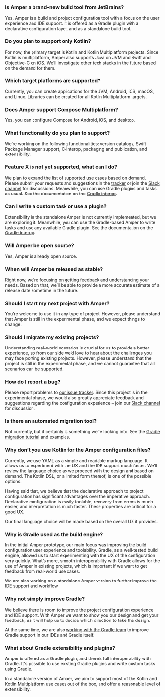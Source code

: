 
### Is Amper a brand-new build tool from JetBrains?

Yes, Amper is a build and project configuration tool with a focus on the user experience and IDE support.
It is offered as a Gradle plugin with a declarative configuration layer, and as a standalone build tool.

### Do you plan to support only Kotlin?

For now, the primary target is Kotlin and Kotlin Multiplatform projects. Since Kotlin is multiplatform, Amper also
supports Java on JVM and Swift and Objective-C on iOS.
We’ll investigate other tech stacks in the future based on the demand for them.

### Which target platforms are supported?

Currently, you can create applications for the JVM, Android, iOS, macOS, and Linux. Libraries can be created for all
Kotlin Multiplatform targets.

### Does Amper support Compose Multiplatform?
Yes, you can configure Compose for Android, iOS, and desktop.

### What functionality do you plan to support?

We’re working on the following functionalities: version catalogs, Swift Package Manager support, C-interop, packaging
and publication, and extensibility.

### Feature X is not yet supported, what can I do?

We plan to expand the list of supported use cases based on demand. Please submit your requests and suggestions in
the [tracker](https://youtrack.jetbrains.com/issues/AMPER) or join
the [Slack channel](https://kotlinlang.slack.com/archives/C062WG3A7T8) for discussions. Meanwhile, you can use Gradle
plugins and tasks as usual. See the documentation on the [Gradle interop](Documentation.md#gradle-interop).

### Can I write a custom task or use a plugin?

Extensibility in the standalone Amper is not currently implemented, but we are exploring it. Meanwhile, you can use the
Gradle-based Amper to write tasks and use any available Gradle plugin. See the documentation on
the [Gradle interop](Documentation.md#gradle-interop).

### Will Amper be open source?
Yes, Amper is already open source.

### When will Amper be released as stable?

Right now, we’re focusing on getting feedback and understanding your needs. Based on that, we’ll be able to provide a
more accurate estimate of a release date sometime in the future.

### Should I start my next project with Amper?

You’re welcome to use it in any type of project. However, please understand that Amper is still in the experimental
phase, and we expect things to change.

### Should I migrate my existing projects?

Understanding real-world scenarios is crucial for us to provide a better experience, so from our side we’d love
to hear about the challenges you may face porting existing projects. However, please understand that the project is
still in the experimental phase, and we cannot guarantee that all scenarios can be supported.

### How do I report a bug?

Please report problems to [our issue tracker](https://youtrack.jetbrains.com/issues/AMPER). Since this project is in the
experimental phase, we would also greatly appreciate feedback and suggestions regarding the configuration experience –
join our [Slack channel](https://kotlinlang.slack.com/archives/C062WG3A7T8) for discussion.

### Is there an automated migration tool?

Not currently, but it certainly is something we’re looking into. See the [Gradle migration tutorial](GradleMigration.md)
and examples.

### Why don’t you use Kotlin for the Amper configuration files?

Currently, we use YAML as a simple and readable markup language. It allows us to experiment with the UX and the IDE
support much faster. We’ll review the language choice as we proceed with the design and based on demand. The Kotlin DSL,
or a limited form thereof, is one of the possible options.

Having said that, we believe that the declarative approach to project configuration has significant advantages over the
imperative approach. Declarative configuration is easily toolable, recovery from errors is much easier, and
interpretation is much faster. These properties are critical for a good UX.

Our final language choice will be made based on the overall UX it provides.

### Why is Gradle used as the build engine?

In the initial Amper prototype, our main focus was improving the build configuration user experience and toolability.
Gradle, as a well-tested build engine, allowed us to start experimenting with the UX of the configuration very quickly.
What’s more, smooth interoperability with Gradle allows for the use of Amper in existing projects, which is important if
we want to get feedback from real-world use cases.

We are also working on a standalone Amper version to further improve the IDE support and workflow

### Why not simply improve Gradle?

We believe there is room to improve the project configuration experience and IDE support.
With Amper we want to show you our design and get your feedback, as it will help us to decide which direction to take
the design.

At the same time, we are also [working with the Gradle team](https://blog.gradle.org/declarative-gradle) to improve
Gradle support in our IDEs and Gradle itself.

### What about Gradle extensibility and plugins?

Amper is offered as a Gradle plugin, and there’s full interoperability with Gradle. It's possible to use existing Gradle
plugins and write custom tasks using Gradle.

In a standalone version of Amper, we aim to support most of the Kotlin and Kotlin Multiplatform use cases out of the
box, and offer a reasonable level of extensibility.



